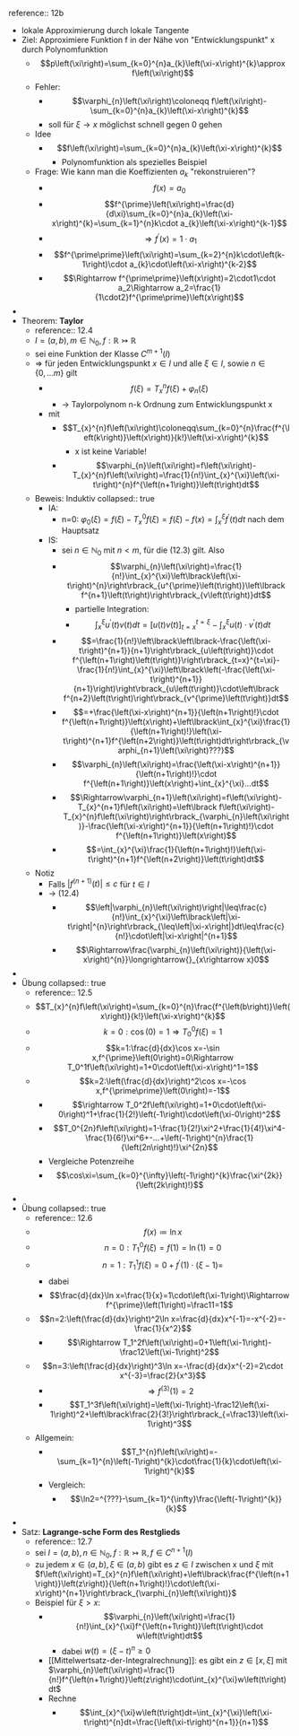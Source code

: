 reference:: 12b

- lokale Approximierung durch lokale Tangente
- Ziel: Approximiere Funktion f in der Nähe von "Entwicklungspunkt" x durch Polynomfunktion
	- $$p\left(\xi\right)=\sum_{k=0}^{n}a_{k}\left(\xi-x\right)^{k}\approx f\left(\xi\right)$$
	- Fehler:
		- $$\varphi_{n}\left(\xi\right)\coloneqq f\left(\xi\right)-\sum_{k=0}^{n}a_{k}\left(\xi-x\right)^{k}$$
		- soll für $\xi\rightarrow x$ möglichst schnell gegen 0 gehen
	- Idee
		- $$f\left(\xi\right)=\sum_{k=0}^{n}a_{k}\left(\xi-x\right)^{k}$$
			- Polynomfunktion als spezielles Beispiel
	- Frage: Wie kann man die Koeffizienten $a_{k}$ "rekonstruieren"?
		- $$f\left(x\right)=a_0$$
		- $$f^{\prime}\left(\xi\right)=\frac{d}{d\xi}\sum_{k=0}^{n}a_{k}\left(\xi-x\right)^{k}=\sum_{k=1}^{n}k\cdot a_{k}\left(\xi-x\right)^{k-1}$$
		- $$\Rightarrow f^{\prime}\left(x\right)=1\cdot a_1$$
		- $$f^{\prime\prime}\left(\xi\right)=\sum_{k=2}^{n}k\cdot\left(k-1\right)\cdot a_{k}\cdot\left(\xi-x\right)^{k-2}$$
		- $$\Rightarrow f^{\prime\prime}\left(x\right)=2\cdot1\cdot a_2\Rightarrow a_2=\frac{1}{1\cdot2}f^{\prime\prime}\left(x\right)$$
-
- Theorem: **Taylor**
	- reference:: 12.4
	- $I=\left(a,b\right),m\in\mathbb{N}_0,f:\mathbb{R}\rightarrowtail\mathbb{R}$
	- sei eine Funktion der Klasse $C^{m+1}\left(I\right)$
	- => für jeden Entwicklungspunkt $x\in I$ und alle $\xi\in I$, sowie $n\in\left\lbrace0,...m\right\rbrace$ gilt
		- $$f\left(\xi\right)=T_{x}^{n}f\left(\xi\right)+\varphi_{n}\left(\xi\right)$$
			- -> Taylorpolynom n-k Ordnung zum Entwicklungspunkt x
		- mit
			- $$T_{x}^{n}f\left(\xi\right)\coloneqq\sum_{k=0}^{n}\frac{f^{\left(k\right)}\left(x\right)}{k!}\left(\xi-x\right)^{k}$$
				- x ist keine Variable!
			- $$\varphi_{n}\left(\xi\right)=f\left(\xi\right)-T_{x}^{n}f\left(\xi\right)=\frac{1}{n!}\int_{x}^{\xi}\left(\xi-t\right)^{n}f^{\left(n+1\right)}\left(t\right)dt$$
	- Beweis: Induktiv
	  collapsed:: true
		- IA:
			- n=0: $\varphi_0\left(\xi\right)=f\left(\xi\right)-T_{x}^0f\left(\xi\right)=f\left(\xi\right)-f\left(x\right)=\int_{x}^{\xi}f^{\prime}\left(t\right)dt$ nach dem Hauptsatz
		- IS:
			- sei $n\in\mathbb{N}_0$ mit $n<m$, für die (12.3) gilt. Also
			- $$\varphi_{n}\left(\xi\right)=\frac{1}{n!}\int_{x}^{\xi}\left\lbrack\left(\xi-t\right)^{n}\right\rbrack_{u^{\prime}\left(t\right)}\left\lbrack f^{n+1}\left(t\right)\right\rbrack_{v\left(t\right)}dt$$
				- partielle Integration:
				- $$\int_{x}^{\xi}u^{\prime}\left(t\right)v\left(t\right)dt=\left\lbrack u\left(t\right)v\left(t\right)\right\rbrack_{t=x}^{t=\xi}-\int_{x}^{\xi}u\left(t\right)\cdot v^{\prime}\left(t\right)dt$$
			- $$=\frac{1}{n!}\left\lbrack\left\lbrack-\frac{\left(\xi-t\right)^{n+1}}{n+1}\right\rbrack_{u\left(t\right)}\cdot f^{\left(n+1\right)\left(t\right)}\right\rbrack_{t=x}^{t=\xi}-\frac{1}{n!}\int_{x}^{\xi}\left\lbrack\left(-\frac{\left(\xi-t\right)^{n+1}}{n+1}\right)\right\rbrack_{u\left(t\right)}\cdot\left\lbrack f^{n+2}\left(t\right)\right\rbrack_{v^{\prime}\left(t\right)}dt$$
			- $$=+\frac{\left(\xi-x\right)^{n+1}}{\left(n+1\right)!}\cdot f^{\left(n+1\right)}\left(x\right)+\left\lbrack\int_{x}^{\xi}\frac{1}{\left(n+1\right)!}\left(\xi-t\right)^{n+1}f^{\left(n+2\right)}\left(t\right)dt\right\rbrack_{\varphi_{n+1}\left(\xi\right)???}$$
			- $$\varphi_{n}\left(\xi\right)=\frac{\left(\xi-x\right)^{n+1}}{\left(n+1\right)!}\cdot f^{\left(n+1\right)}\left(x\right)+\int_{x}^{\xi}...dt$$
			- $$\Rightarrow\varphi_{n+1}\left(\xi\right)=f\left(\xi\right)-T_{x}^{n+1}f\left(\xi\right)=\left\lbrack f\left(\xi\right)-T_{x}^{n}f\left(\xi\right)\right\rbrack_{\varphi_{n}\left(\xi\right)}-\frac{\left(\xi-x\right)^{n+1}}{\left(n+1\right)!}\cdot f^{\left(n+1\right)}\left(x\right)$$
			- $$=\int_{x}^{\xi}\frac{1}{\left(n+1\right)!}\left(\xi-t\right)^{n+1}f^{\left(n+2\right)}\left(t\right)dt$$
	- Notiz
		- Falls $\left|f^{\left(n+1\right)}\left(t\right)\right|\leq c$ für $t\in I$
		- -> (12.4)
			- $$\left|\varphi_{n}\left(\xi\right)\right|\leq\frac{c}{n!}\int_{x}^{\xi}\left\lbrack\left|\xi-t\right|^{n}\right\rbrack_{\leq\left|\xi-x\right|}dt\leq\frac{c}{n!}\cdot\left|\xi-x\right|^{n+1}$$
			- $$\Rightarrow\frac{\varphi_{n}\left(\xi\right)}{\left(\xi-x\right)^{n}}\longrightarrow{}_{x\rightarrow x}0$$
-
- Übung
  collapsed:: true
	- reference:: 12.5
	- $$T_{x}^{n}f\left(\xi\right)=\sum_{k=0}^{n}\frac{f^{\left(b\right)}\left(x\right)}{k!}\left(\xi-x\right)^{k}$$
	- $$k=0:\cos\left(0\right)=1\Rightarrow T_0^0f\left(\xi\right)=1$$
	- $$k=1:\frac{d}{dx}\cos x=-\sin x,f^{\prime}\left(0\right)=0\Rightarrow T_0^1f\left(\xi\right)=1+0\cdot\left(\xi-x\right)^1=1$$
	- $$k=2:\left(\frac{d}{dx}\right)^2\cos x=-\cos x,f^{\prime\prime}\left(0\right)=-1$$
		- $$\rightarrow T_0^2f\left(\xi\right)=1+0\cdot\left(\xi-0\right)^1+\frac{1}{2!}\left(-1\right)\cdot\left(\xi-0\right)^2$$
		- $$T_0^{2n}f\left(\xi\right)=1-\frac{1}{2!}\xi^2+\frac{1}{4!}\xi^4-\frac{1}{6!}\xi^6+-...+\left(-1\right)^{n}\frac{1}{\left(2n\right)!}\xi^{2n}$$
		- Vergleiche Potenzreihe
		- $$\cos\xi=\sum_{k=0}^{\infty}\left(-1\right)^{k}\frac{\xi^{2k}}{\left(2k\right)!}$$
-
- Übung
  collapsed:: true
	- reference:: 12.6
	- $$f\left(x\right)\coloneqq\ln x$$
	- $$n=0:T_1^0f\left(\xi\right)=f\left(1\right)=\ln\left(1\right)=0$$
	- $$n=1:T_1^1f\left(\xi\right)=0+f^{\prime}\left(1\right)\cdot\left(\xi-1\right)=$$
		- dabei
		- $$\frac{d}{dx}\ln x=\frac{1}{x}=1\cdot\left(\xi-1\right)\Rightarrow f^{\prime}\left(1\right)=\frac11=1$$
	- $$n=2:\left(\frac{d}{dx}\right)^2\ln x=\frac{d}{dx}x^{-1}=-x^{-2}=-\frac{1}{x^2}$$
		- $$\Rightarrow T_1^2f\left(\xi\right)=0+1\left(\xi-1\right)-\frac12\left(\xi-1\right)^2$$
	- $$n=3:\left(\frac{d}{dx}\right)^3\ln x=-\frac{d}{dx}x^{-2}=2\cdot x^{-3}=\frac{2}{x^3}$$
		- $$\Rightarrow f^{\left(3\right)}\left(1\right)=2$$
		- $$T_1^3f\left(\xi\right)=\left(\xi-1\right)-\frac12\left(\xi-1\right)^2+\left\lbrack\frac{2}{3!}\right\rbrack_{=\frac13}\left(\xi-1\right)^3$$
	- Allgemein:
		- $$T_1^{n}f\left(\xi\right)=-\sum_{k=1}^{n}\left(-1\right)^{k}\cdot\frac{1}{k}\cdot\left(\xi-1\right)^{k}$$
		- Vergleich:
			- $$\ln2=^{???}-\sum_{k=1}^{\infty}\frac{\left(-1\right)^{k}}{k}$$
-
- Satz: **Lagrange-sche Form des Restglieds**
	- reference:: 12.7
	- sei $I=\left(a,b\right),n\in\mathbb{N}_0,f:\mathbb{R}\rightarrowtail\mathbb{R},f\in C^{n+1}\left(I\right)$
	- zu jedem $x\in\left(a,b\right),\xi\in\left(a,b\right)$ gibt es $z\in I$ zwischen x und $\xi$ mit $f\left(\xi\right)=T_{x}^{n}f\left(\xi\right)+\left\lbrack\frac{f^{\left(n+1\right)}\left(z\right)}{\left(n+1\right)!}\cdot\left(\xi-x\right)^{n+1}\right\rbrack_{\varphi_{n}\left(\xi\right)}$
	- Beispiel für $\xi>x:$
		- $$\varphi_{n}\left(\xi\right)=\frac{1}{n!}\int_{x}^{\xi}f^{\left(n+1\right)}\left(t\right)\cdot w\left(t\right)dt$$
			- dabei $w\left(t\right)=\left(\xi-t\right)^{n}\geq0$
		- [[Mittelwertsatz-der-Integralrechnung]]: es gibt ein $z\in\left\lbrack x,\xi\right\rbrack$ mit $\varphi_{n}\left(\xi\right)=\frac{1}{n!}f^{\left(n+1\right)}\left(z\right)\cdot\int_{x}^{\xi}w\left(t\right)dt$
		- Rechne
			- $$\int_{x}^{\xi}w\left(t\right)dt=\int_{x}^{\xi}\left(\xi-t\right)^{n}dt=\frac{\left(\xi-t\right)^{n+1}}{n+1}$$